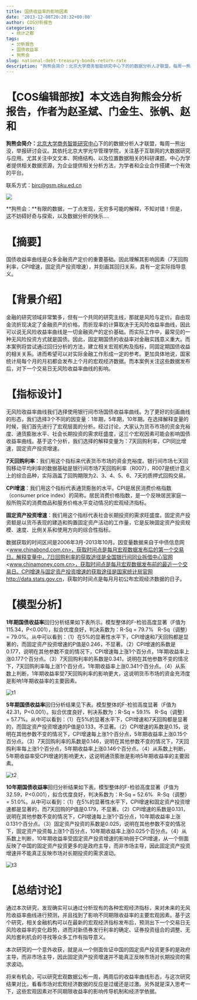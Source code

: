 ```yaml
---
title: 国债收益率的影响因素
date: '2013-12-08T20:28:32+00:00'
author: COS分析报告
categories:
  - 统计之都
tags:
  - 分析报告
  - 国债收益率
  - 狗熊会
slug: national-debt-treasury-bonds-return-rate
description: "狗熊会简介：北京大学商务智能研究中心下的的数据分析人才联盟，每周一熊出没，举报研讨会议。其依托北京大学光华管理学院，关注基于互联网的大数据研究与应用。尤其关注中文文本、网络结构、以及位置数据相关的科研课题。中心为学者提供相关数据资源，为企业提供相关分析方法，为学者和企业合作搭建一个有效的平台。"
---
```


# 【COS编辑部按】本文选自狗熊会分析报告，作者为赵圣斌、门金生、张帆、赵和

**狗熊会简介：**[北京大学商务智能研究中心](http://birc.gsm.pku.edu.cn/)下的的数据分析人才联盟，每周一熊出没，举报研讨会议。其依托北京大学光华管理学院，关注基于互联网的大数据研究与应用。尤其关注中文文本、网络结构、以及位置数据相关的科研课题。中心为学者提供相关数据资源，为企业提供相关分析方法，为学者和企业合作搭建一个有效的平台。

联系方式：[birc@gsm.pku.ed.cn](mailto:birc@gsm.pku.ed.cn)

![](http://mmbiz.qpic.cn/mmbiz/1y1ObuUF34xYTDTr8YI4eASicXdjzhFmYVV2X4NXQnxZEPIfrbVSOKVicBMa79lzsBic1q9cGL8l4TEMqO5gNbEnQ/0)

**狗熊会：**有限的数据，一丁点发现，无穷多可能的解释，不知对错！但是，这不妨碍好奇与探索，以及数据分析的快乐….
  

# 【摘要】

国债收益率曲线是众多金融资产定价的重要基础。因此理解其影响因素（7天回购利率，CPI增速，固定资产投资增速），并刻画其回归关系，具有一定实际指导意义。

# 【背景介绍】

金融的研究领域非常繁多，但有一个共同的研究主线，那就是风险与定价。自由现金流折现决定了金融资产的价格，而折现率的计算取决于无风险收益率曲线，因此可以说无风险收益率曲线是一切金融资产的定价基础。而实际工作中，最常见的一种无风险投资方式就是国债。因此，固定期国债的收益率对金融实践意义重大。而本案例将尝试通过回归分析的方法，建立相关宏观机构及指标，同固定期国债收益的相关关系。进而希望可以对实际金融工作形成一定的参考。更加具体地说，国家统计局每个月的月初都会发布上个月的宏观经济数据。而本案例关注这些数据发布后，对下一个交易日无风险收益率曲线的影响。

# 【指标设计】

无风险收益率曲线我们选择使用银行间市场国债收益率曲线。为了更好的刻画曲线的形态，我们选择3个不同的因变量：1年期，5年期，10年期。在选择解释变量的时候，我们首先进行了宏观层面的分析。经过讨论，大家认为货币市场的资金充裕度、通货膨胀水平、社会长期投资的需求旺盛度，这三个宏观因素可能会影响国债收益率曲线。基于这个分析，我们选择的解释变量为：7天回购利率，CPI同比增速，固定资产投资增速。

**7天回购利率**：我们用这个指标来代表货币市场的资金充裕度。银行间市场七天回购移动平均利率的数据基础是银行间市场7天回购利率（R007），R007是统计意义上的综合品种，实际涵盖了回购期限为2、3、4、5、6、7天的质押式回购交易。

**CPI增速**：我们用这个指标代表通货膨胀的水平。CPI是居民消费价格指数（consumer price index）的简称。居民消费价格指数，是一个反映居民家庭一般所购买的消费商品和服务价格水平变动情况的宏观经济指标。

**固定资产投资增速**：我们用这个指标代表社会长期投资的需求旺盛度。固定资产投资额是以货币表现的建造和购置固定资产活动的工作量，它是反映固定资产投资规模、速度、比例关系和使用方向的综合性指标。

数据获取的时间区间是2006年3月-2013年10月。因变量数据来自于中债信息网<www.chinabond.com.cn>，获取时间点是每月宏观数据发布后的第一个交易日。解释变量中，7日回购利率的获取途径是全国银行间同业拆借中心官网<www.chinamoney.com.cn>，获取时间点是每月宏观数据发布前的最近一个交易日。CPI增速与固定资产投资增速的获取途径是国家统计局官网<http://data.stats.gov.cn>，获取的时间点是每月月初公布宏观经济数据的日子。

# 【模型分析】

**1年期国债收益率**回归分析结果如下表所示。模型整体的F-检验高度显著（F值为115.34，P<0.001），拟合优度良好，判决系数为：R-Sq = 79.7%   R-Sq（调整） = 79.0%。从中可以看到：（1）在5%的显著性水平下，CPI增速和7天回购都是显著的，而固定资产投资增速的P值是0.246，不显著。（2）CPI增速的系数是0.177，说明在其他参数不变的情况下，CPI增速每上涨1个百分点，1年期收益率上涨0.177个百分点。（3）7天回购利率的系数是0.341，说明在其他参数不变的情况下，7天回购利率每上涨1个百分点，1年期收益率上涨0.341个百分点。（4）从系数上判断，1年期收益率受7天回购利率的影响更大，这说明货币市场的资金充沛度是影响1年期收益率的主要因素。

![t1](https://cos.name/wp-content/uploads/2013/12/t1.jpg)

**5年期国债收益率**回归分析结果见下表。模型整体的F-检验高度显著（F值为42.31，P<0.001）。拟合优度良好，判决系数为：R-Sq = 59.1%   R-Sq（调整） = 57.7%。从中可以看到：（1）在5%的显著水平下，CPI增速和7天回购都是显著的，而固定资产投资增速的P值是0.133，不显著。（2）CPI增速的系数是0.15，说明在其他参数不变的情况下，CPI增速每上涨1个百分点，5年期收益率上涨0.15个百分点。（3）7天回购利率的系数是0.146，说明在其他参数不变的情况下，7天回购利率每上涨1个百分点，5年期收益率上涨0.146个百分点。（4）从系数上判断，5年期收益率受CPI增速的影响更大，这说明通货膨胀是影响5年期收益率的主要因素。

![t2](https://cos.name/wp-content/uploads/2013/12/t2.jpg)

**10年期国债收益率**回归分析结果如下表。模型整体的F-检验高度显著（F值为32.59，P<0.001），拟合优度良好，判决系数为：R-Sq = 52.6%   R-Sq（调整） = 51.0%。从中可以看到：（1）在5%的显著性水平下，CPI增速和固定资产投资增速都是显著的，而7天回购的P值是0.179，不显著。（2）CPI增速的系数是0.131，说明在其他参数不变的情况下，CPI增速每上涨1个百分点，10年期收益率上涨0.131个百分点。（3）固定资产投资的系数是0.025，说明在其他参数不变的情况下，固定资产投资每上涨1个百分点，10年期收益率上涨0.025个百分点。（4）从系数上判断，10年期收益率受固定资产投资增速的影响弱于CPI增速，从一个侧面反映了中国的固定资产投资更多的是政府主导，而非市场主导，因此固定资产投资增速并不能真正反映市场对长期投资的需求波动。

![t3](https://cos.name/wp-content/uploads/2013/12/t3.jpg)

# 【总结讨论】

通过本次研究，发现确实可以通过分析现有的各种宏观经济指标，来对未来的无风险收益率曲线进行预测，并且找到了影响不同期限收益率的主要宏观因素。基于这个研究，相关金融机构可以在最新的宏观经济指标发布后，预测出下一个交易日无风险收益率的变化趋势，进而对新债券发行利率的确定、证券投资组合的调整、无风险套利机会的寻找等众多工作有指导意义。

本次研究的一个意外收获，就是从一个侧面佐证中国的固定资产投资更多的是政府主导，而非市场主导，因此固定资产投资增速并不能真正反映市场对长期投资的需求波动。

将来有机会，可以研究宏观数据公布一周，两周后的收益率曲线形态，与这次研究结果对比，看看市场对宏观经济数据的反应是过缓还是过激。另外就是深入思考一下，这些宏观因素对不同期限收益率的影响传导机制和经济学依据。
